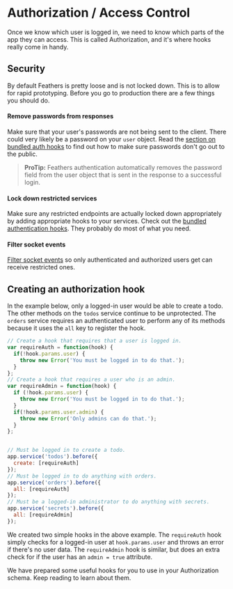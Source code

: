 # Authorization / Access Control

Once we know which user is logged in, we need to know which parts of the app they can access. This is called Authorization, and it's where hooks really come in handy.

## Security

By default Feathers is pretty loose and is not locked down. This is to allow for rapid prototyping. Before you go to production there are a few things you should do.

#### Remove passwords from responses

Make sure that your user's passwords are not being sent to the client. There could very likely be a password on your `user` object. Read the [section on bundled auth hooks](bundled-hooks.md) to find out how to make sure passwords don't go out to the public.

> **ProTip:** Feathers authentication automatically removes the password field from the user object that is sent in the response to a successful login.

#### Lock down restricted services

Make sure any restricted endpoints are actually locked down appropriately by adding appropriate hooks to your services. Check out the [bundled authentication hooks](bundled-hooks.md). They probably do most of what you need.

#### Filter socket events

[Filter socket events](http://docs.feathersjs.com/real-time/filtering.html) so only authenticated and authorized users get can receive restricted ones.


## Creating an authorization hook
In the example below, only a logged-in user would be able to create a todo.  The other methods on the `todos` service continue to be unprotected.  The `orders` service requires an authenticated user to perform any of its methods because it uses the `all` key to register the hook.

```js
// Create a hook that requires that a user is logged in.
var requireAuth = function(hook) {
  if(!hook.params.user) {
    throw new Error('You must be logged in to do that.');
  }
};
// Create a hook that requires a user who is an admin.
var requireAdmin = function(hook) {
  if (!hook.params.user) {
    throw new Error('You must be logged in to do that.');
  }
  if(!hook.params.user.admin) {
    throw new Error('Only admins can do that.');
  }
};


// Must be logged in to create a todo.
app.service('todos').before({
  create: [requireAuth]
});
// Must be logged in to do anything with orders.
app.service('orders').before({
  all: [requireAuth]
});
// Must be a logged-in administrator to do anything with secrets.
app.service('secrets').before({
  all: [requireAdmin]
});
```

We created two simple hooks in the above example. The `requireAuth` hook simply checks for a logged-in user at `hook.params.user` and throws an error if there's no user data.  The `requireAdmin` hook is similar, but does an extra check for if the user has an `admin = true` attribute.

We have prepared some useful hooks for you to use in your Authorization schema.  Keep reading to learn about them.
